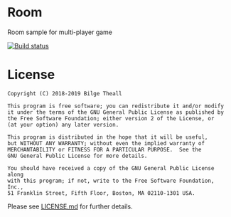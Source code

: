 # Room
Room sample for multi-player game

[![Build status](https://ci.appveyor.com/api/projects/status/11i6c2gx2i22bkoe?svg=true)](https://ci.appveyor.com/project/theall68665/room)



License
=======
    Copyright (C) 2018-2019 Bilge Theall

    This program is free software; you can redistribute it and/or modify
    it under the terms of the GNU General Public License as published by
    the Free Software Foundation; either version 2 of the License, or
    (at your option) any later version.

    This program is distributed in the hope that it will be useful,
    but WITHOUT ANY WARRANTY; without even the implied warranty of
    MERCHANTABILITY or FITNESS FOR A PARTICULAR PURPOSE.  See the
    GNU General Public License for more details.

    You should have received a copy of the GNU General Public License along
    with this program; if not, write to the Free Software Foundation, Inc.,
    51 Franklin Street, Fifth Floor, Boston, MA 02110-1301 USA.

Please see [LICENSE.md](LICENSE.md) for further details.